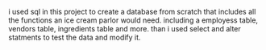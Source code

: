 i used sql in this project to create a database from scratch that includes all the functions an ice cream parlor would need. including a employess table, vendors table, ingredients table and more. than i used select and alter statments to test the data and modify it. 
